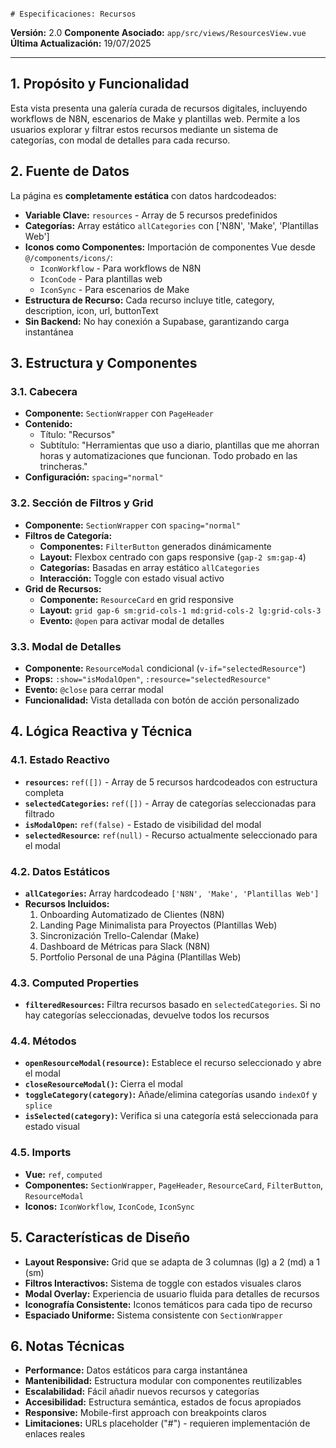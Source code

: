                                                                           # Especificaciones: Recursos

**Versión:** 2.0
**Componente Asociado:** `app/src/views/ResourcesView.vue`
**Última Actualización:** 19/07/2025

---

## 1. Propósito y Funcionalidad

Esta vista presenta una galería curada de recursos digitales, incluyendo workflows de N8N, escenarios de Make y plantillas web. Permite a los usuarios explorar y filtrar estos recursos mediante un sistema de categorías, con modal de detalles para cada recurso.

## 2. Fuente de Datos

La página es **completamente estática** con datos hardcodeados:

- **Variable Clave:** `resources` - Array de 5 recursos predefinidos
- **Categorías:** Array estático `allCategories` con ['N8N', 'Make', 'Plantillas Web']
- **Iconos como Componentes:** Importación de componentes Vue desde `@/components/icons/`:
  - `IconWorkflow` - Para workflows de N8N
  - `IconCode` - Para plantillas web
  - `IconSync` - Para escenarios de Make
- **Estructura de Recurso:** Cada recurso incluye title, category, description, icon, url, buttonText
- **Sin Backend:** No hay conexión a Supabase, garantizando carga instantánea

## 3. Estructura y Componentes

### 3.1. Cabecera
- **Componente:** `SectionWrapper` con `PageHeader`
- **Contenido:**
  - Título: "Recursos"
  - Subtítulo: "Herramientas que uso a diario, plantillas que me ahorran horas y automatizaciones que funcionan. Todo probado en las trincheras."
- **Configuración:** `spacing="normal"`

### 3.2. Sección de Filtros y Grid
- **Componente:** `SectionWrapper` con `spacing="normal"`
- **Filtros de Categoría:**
  - **Componentes:** `FilterButton` generados dinámicamente
  - **Layout:** Flexbox centrado con gaps responsive (`gap-2 sm:gap-4`)
  - **Categorías:** Basadas en array estático `allCategories`
  - **Interacción:** Toggle con estado visual activo
- **Grid de Recursos:**
  - **Componente:** `ResourceCard` en grid responsive
  - **Layout:** `grid gap-6 sm:grid-cols-1 md:grid-cols-2 lg:grid-cols-3`
  - **Evento:** `@open` para activar modal de detalles

### 3.3. Modal de Detalles
- **Componente:** `ResourceModal` condicional (`v-if="selectedResource"`)
- **Props:** `:show="isModalOpen"`, `:resource="selectedResource"`
- **Evento:** `@close` para cerrar modal
- **Funcionalidad:** Vista detallada con botón de acción personalizado

## 4. Lógica Reactiva y Técnica

### 4.1. Estado Reactivo
- **`resources`:** `ref([])` - Array de 5 recursos hardcodeados con estructura completa
- **`selectedCategories`:** `ref([])` - Array de categorías seleccionadas para filtrado
- **`isModalOpen`:** `ref(false)` - Estado de visibilidad del modal
- **`selectedResource`:** `ref(null)` - Recurso actualmente seleccionado para el modal

### 4.2. Datos Estáticos
- **`allCategories`:** Array hardcodeado `['N8N', 'Make', 'Plantillas Web']`
- **Recursos Incluidos:**
  1. Onboarding Automatizado de Clientes (N8N)
  2. Landing Page Minimalista para Proyectos (Plantillas Web)
  3. Sincronización Trello-Calendar (Make)
  4. Dashboard de Métricas para Slack (N8N)
  5. Portfolio Personal de una Página (Plantillas Web)

### 4.3. Computed Properties
- **`filteredResources`:** Filtra recursos basado en `selectedCategories`. Si no hay categorías seleccionadas, devuelve todos los recursos

### 4.4. Métodos
- **`openResourceModal(resource)`:** Establece el recurso seleccionado y abre el modal
- **`closeResourceModal()`:** Cierra el modal
- **`toggleCategory(category)`:** Añade/elimina categorías usando `indexOf` y `splice`
- **`isSelected(category)`:** Verifica si una categoría está seleccionada para estado visual

### 4.5. Imports
- **Vue:** `ref`, `computed`
- **Componentes:** `SectionWrapper`, `PageHeader`, `ResourceCard`, `FilterButton`, `ResourceModal`
- **Iconos:** `IconWorkflow`, `IconCode`, `IconSync`

## 5. Características de Diseño

- **Layout Responsive:** Grid que se adapta de 3 columnas (lg) a 2 (md) a 1 (sm)
- **Filtros Interactivos:** Sistema de toggle con estados visuales claros
- **Modal Overlay:** Experiencia de usuario fluida para detalles de recursos
- **Iconografía Consistente:** Iconos temáticos para cada tipo de recurso
- **Espaciado Uniforme:** Sistema consistente con `SectionWrapper`

## 6. Notas Técnicas

- **Performance:** Datos estáticos para carga instantánea
- **Mantenibilidad:** Estructura modular con componentes reutilizables
- **Escalabilidad:** Fácil añadir nuevos recursos y categorías
- **Accesibilidad:** Estructura semántica, estados de focus apropiados
- **Responsive:** Mobile-first approach con breakpoints claros
- **Limitaciones:** URLs placeholder ("#") - requieren implementación de enlaces reales